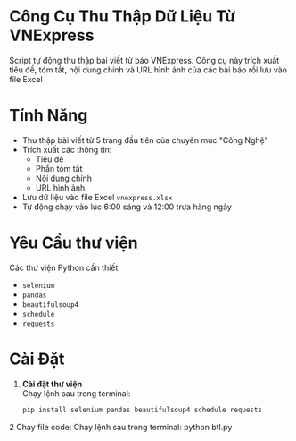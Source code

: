 # Công Cụ Thu Thập Dữ Liệu Từ VNExpress

Script tự động thu thập bài viết từ báo VNExpress. Công cụ này trích xuất tiêu đề, tóm tắt, nội dung chính và URL hình ảnh của các bài báo rồi lưu vào file Excel

# Tính Năng

- Thu thập bài viết từ 5 trang đầu tiên của chuyên mục "Công Nghệ"
- Trích xuất các thông tin:
  - Tiêu đề 
  - Phần tóm tắt
  - Nội dung chính
  - URL hình ảnh 
- Lưu dữ liệu vào file Excel `vnexpress.xlsx`
- Tự động chạy vào lúc 6:00 sáng và 12:00 trưa hàng ngày

# Yêu Cầu thư viện

Các thư viện Python cần thiết:
- `selenium`
- `pandas`
- `beautifulsoup4`
- `schedule`
- `requests`



# Cài Đặt

1. **Cài đặt thư viện**  
   Chạy lệnh sau trong terminal:
   ```bash
   pip install selenium pandas beautifulsoup4 schedule requests
2 Chạy file code:
    Chạy lệnh sau trong terminal:
    python btl.py